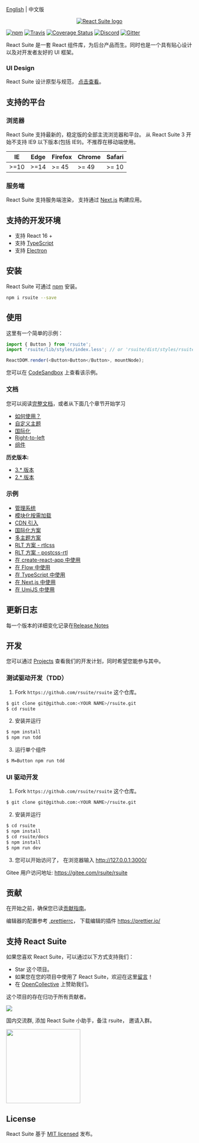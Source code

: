 [English][readm-en] | 中文版

<p align="center">
  <a href="https://rsuitejs.com" target="_blank" rel="noopener noreferrer">
   <img src="https://user-images.githubusercontent.com/1203827/65102389-7be3f100-d9fd-11e9-859e-ae9617ed2f91.png" alt="React Suite logo">
  </a>
</p>

[![npm][npm-svg]][npm-home] [![Travis][travis-svg]][travis-home] [![Coverage Status][coverage-svg]][travis-home] [![Discord][discord-svg]][discord-invite] [![Gitter][gitter-svg]][gitter]

React Suite 是一套 React 组件库，为后台产品而生。同时也是一个具有贴心设计以及对开发者友好的 UI 框架。

### UI Design

React Suite 设计原型与规范， [点击查看][rsuite-design]。

## 支持的平台

### 浏览器

React Suite 支持最新的，稳定版的全部主流浏览器和平台。 从 React Suite 3 开始不支持 IE9 以下版本(包括 IE9)。不推荐在移动端使用。

| IE   | Edge | Firefox | Chrome | Safari |
| ---- | ---- | ------- | ------ | ------ |
| >=10 | >=14 | >= 45   | >= 49  | >= 10  |

### 服务端

React Suite 支持服务端渲染， 支持通过 [Next.js](https://github.com/zeit/next.js) 构建应用。

## 支持的开发环境

- 支持 React 16 +
- 支持 [TypeScript](http://www.typescriptlang.org/)
- 支持 [Electron](https://electronjs.org/)

## 安装

React Suite 可通过 [npm][npm-home] 安装。

```bash
npm i rsuite --save
```

## 使用

这里有一个简单的示例：

```js
import { Button } from 'rsuite';
import 'rsuite/lib/styles/index.less'; // or 'rsuite/dist/styles/rsuite-default.css'

ReactDOM.render(<Button>Button</Button>, mountNode);
```

您可以在 [CodeSandbox][live-preview-on-codesandbox] 上查看该示例。

### 文档

您可以阅读[完整文档][rsuite-doc-guide]，或者从下面几个章节开始学习

- [如何使用？][rsuite-doc-guide]
- [自定义主题][rsuite-doc-guide-themes]
- [国际化][rsuite-doc-guide-intl]
- [Right-to-left][rsuite-doc-guide-intl]
- [组件][rsuite-components-overview]

**历史版本:**

- [3.\* 版本](https://v3.rsuitejs.com/)
- [2.\* 版本](https://v2.rsuitejs.com/)

### 示例

- [管理系统][demo-admin]
- [模块化按需加载][demo-modular-import]
- [CDN 引入][demo-cdn]
- [国际化方案][demo-intl-app]
- [多主题方案][demo-multiple-themes]
- [RLT 方案 - rtlcss][demo-rtlcss]
- [RLT 方案 - postcss-rtl][demo-postcss-rtl]
- [在 create-react-app 中使用][demo-create-react-app]
- [在 Flow 中使用][demo-flow-app]
- [在 TypeScript 中使用][demo-typescript-app]
- [在 Next.js 中使用][demo-nextjs]
- [在 UmiJS 中使用][demo-umi-app]

## 更新日志

每一个版本的详细变化记录在[Release Notes][release-notes]

## 开发

您可以通过 [Projects](https://github.com/rsuite/rsuite/projects) 查看我们的开发计划，同时希望您能参与其中。

### 测试驱动开发（TDD）

1. Fork `https://github.com/rsuite/rsuite` 这个仓库。

```bash
$ git clone git@github.com:<YOUR NAME>/rsuite.git
$ cd rsuite
```

2. 安装并运行

```bash
$ npm install
$ npm run tdd
```

3. 运行单个组件

```bash
$ M=Button npm run tdd
```

### UI 驱动开发

1. Fork `https://github.com/rsuite/rsuite` 这个仓库。

```bash
$ git clone git@github.com:<YOUR NAME>/rsuite.git
```

2. 安装并运行

```bash
$ cd rsuite
$ npm install
$ cd rsuite/docs
$ npm install
$ npm run dev
```

3. 您可以开始访问了， 在浏览器输入 http://127.0.0.1:3000/

Gitee 用户访问地址: https://gitee.com/rsuite/rsuite

## 贡献

在开始之前，确保您已读[贡献指南][contributing]。

编辑器的配置参考 [.prettierrc][prettierrc]， 下载编辑的插件 https://prettier.io/

## 支持 React Suite

如果您喜欢 React Suite，可以通过以下方式支持我们：

- Star 这个项目。
- 如果您在您的项目中使用了 React Suite，欢迎在这里[留言][issues-11]！
- 在 [OpenCollective](https://opencollective.com/rsuite#) 上赞助我们。

这个项目的存在归功于所有贡献者。

<a href="https://github.com/rsuite/rsuite/graphs/contributors" target="_blank">
  <img src="https://opencollective.com/rsuite/contributors.svg?width=890" />
</a>

国内交流群, 添加 React Suite 小助手，备注 rsuite， 邀请入群。

<img src="https://user-images.githubusercontent.com/1203827/51657342-7ace0180-1fdf-11e9-9237-5d19c7a5c7da.jpeg" width="200" />

## License

React Suite 基于 [MIT licensed][license] 发布。

[readm-en]: https://github.com/rsuite/rsuite/blob/master/README.md
[npm-svg]: https://badge.fury.io/js/rsuite.svg
[npm-home]: https://www.npmjs.com/package/rsuite
[travis-svg]: https://travis-ci.org/rsuite/rsuite.svg?branch=master
[travis-home]: https://travis-ci.org/rsuite/rsuite
[coverage-svg]: https://coveralls.io/repos/github/rsuite/rsuite/badge.svg?branch=master
[travis-home]: https://coveralls.io/github/rsuite/rsuite?branch=master
[discord-svg]: https://img.shields.io/badge/Discord-Join%20chat%20%E2%86%92-738bd7.svg
[discord-invite]: https://discord.gg/R8mnjwh
[rsuite-design]: https://rsuitejs.com/design/default/index.html
[live-preview-on-codesandbox]: https://codesandbox.io/s/mo7jxvr9x9?from-embed
[rsuite-doc-guide]: https://rsuitejs.com/guide/introduction
[rsuite-doc-guide-themes]: https://rsuitejs.com/guide/themes
[rsuite-doc-guide-intl]: https://rsuitejs.com/guide/intl
[rsuite-doc-guide-intl]: https://rsuitejs.com/en/guide/intl
[rsuite-components-overview]: https://rsuitejs.com/components/overview
[release-notes]: https://github.com/rsuite/rsuite/releases
[contributing]: https://github.com/rsuite/rsuite/blob/master/CONTRIBUTING.zh-CN.md
[prettierrc]: https://github.com/rsuite/rsuite/wiki/.prettierrc
[issues-11]: https://github.com/rsuite/rsuite/issues/11
[opencollective-svg]: https://opencollective.com/rsuite/tiers/backer.svg?avatarHeight=36
[opencollective-home]: https://opencollective.com/rsuite
[license]: https://github.com/rsuite/rsuite/blob/master/LICENSE
[gitter]: https://gitter.im/rsuite/rsuite?utm_source=badge&utm_medium=badge&utm_campaign=pr-badge
[gitter-svg]: https://badges.gitter.im/rsuite/rsuite.svg
[demo-admin]: https://github.com/rsuite/rsuite-management-system
[demo-modular-import]: https://github.com/rsuite/rsuite/tree/master/examples/with-babel-preset-rsuite
[demo-cdn]: https://github.com/rsuite/rsuite/tree/master/examples/cdn
[demo-create-react-app]: https://github.com/rsuite/rsuite/tree/master/examples/create-react-app
[demo-intl-app]: https://github.com/rsuite/rsuite/tree/master/examples/custom-i18n
[demo-multiple-themes]: https://github.com/rsuite/rsuite/tree/master/examples/custom-multiple-themes
[demo-flow-app]: https://github.com/rsuite/rsuite/tree/master/examples/with-flow
[demo-typescript-app]: https://github.com/rsuite/rsuite/tree/master/examples/with-typescript
[demo-nextjs]: https://github.com/rsuite/rsuite/tree/master/examples/with-nextjs
[demo-umi-app]: https://github.com/rsuite/rsuite/tree/master/examples/with-umi
[demo-rtlcss]: https://github.com/rsuite/rsuite/tree/master/examples/with-rtlcss
[demo-postcss-rtl]: https://github.com/rsuite/rsuite/tree/master/examples/with-postcss-rtl
